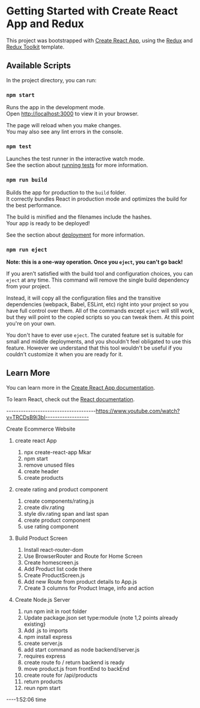 # Getting Started with Create React App and Redux

This project was bootstrapped with [Create React App](https://github.com/facebook/create-react-app), using the [Redux](https://redux.js.org/) and [Redux Toolkit](https://redux-toolkit.js.org/) template.

## Available Scripts

In the project directory, you can run:

### `npm start`

Runs the app in the development mode.\
Open [http://localhost:3000](http://localhost:3000) to view it in your browser.

The page will reload when you make changes.\
You may also see any lint errors in the console.

### `npm test`

Launches the test runner in the interactive watch mode.\
See the section about [running tests](https://facebook.github.io/create-react-app/docs/running-tests) for more information.

### `npm run build`

Builds the app for production to the `build` folder.\
It correctly bundles React in production mode and optimizes the build for the best performance.

The build is minified and the filenames include the hashes.\
Your app is ready to be deployed!

See the section about [deployment](https://facebook.github.io/create-react-app/docs/deployment) for more information.

### `npm run eject`

**Note: this is a one-way operation. Once you `eject`, you can't go back!**

If you aren't satisfied with the build tool and configuration choices, you can `eject` at any time. This command will remove the single build dependency from your project.

Instead, it will copy all the configuration files and the transitive dependencies (webpack, Babel, ESLint, etc) right into your project so you have full control over them. All of the commands except `eject` will still work, but they will point to the copied scripts so you can tweak them. At this point you're on your own.

You don't have to ever use `eject`. The curated feature set is suitable for small and middle deployments, and you shouldn't feel obligated to use this feature. However we understand that this tool wouldn't be useful if you couldn't customize it when you are ready for it.

## Learn More

You can learn more in the [Create React App documentation](https://facebook.github.io/create-react-app/docs/getting-started).

To learn React, check out the [React documentation](https://reactjs.org/).


-------------------------------------https://www.youtube.com/watch?v=TRCDsB9i3bI------------------

Create Ecommerce Website
1) create react App
    1) npx create-react-app Mkar
    2) npm start
    3) remove unused files 
    4) create header
    5) create products
2) create rating and product component
    1) create components/rating.js
    2) create div.rating
    3) style div.rating span and last span
    4) create product component
    5) use rating component
3) Build Product Screen
    1) Install react-router-dom
    2) Use BrowserRouter and Route for Home Screen
    3) Create homescreen.js
    4) Add Product list code there
    5) Create ProductScreen.js
    6) Add new Route from product details to App.js
    7) Create 3 columns for Product Image, info and action

4) Create Node.js Server
    1) run npm init in root folder
    2) Update package.json set type:module {note 1,2 points already existing}
    3) Add .js to imports
    4) npm install express
    5) create server.js
    6) add start command as node backend/server.js
    7) requires express
    8) create route fo / return backend is ready
    9) move product.js from frontEnd to backEnd
    10) create route for /api/products
    11) return products
    12) reun npm start

----1:52:06 time 